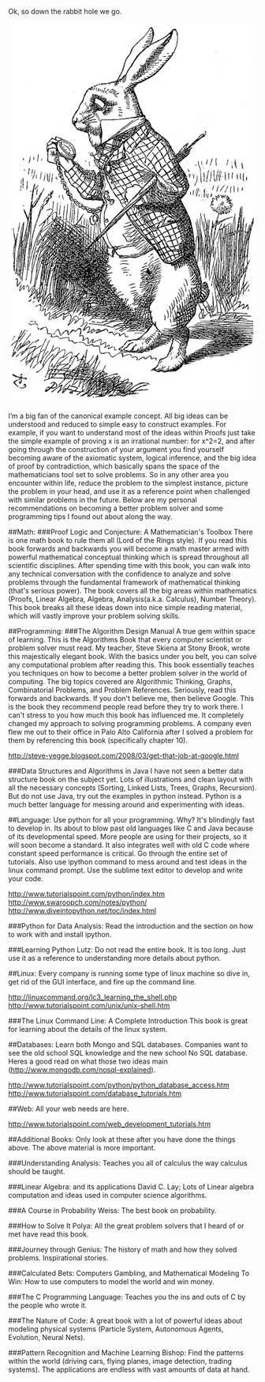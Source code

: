 Ok, so down the rabbit hole we go.

<img src = "./white_rabbit.jpg">  

I’m a big fan of the canonical example concept. All big ideas can be understood and reduced to simple easy to construct examples. For example, if you want to understand most of the ideas within Proofs just take the simple example of proving x is an irrational number: for x^2=2, and after going through the construction of your argument you find yourself becoming aware of the axiomatic system, logical inference, and the big idea of proof by contradiction, which basically spans the space of the mathematicians tool set to solve problems. So in any other area you encounter within life, reduce the problem to the simplest instance, picture the problem in your head, and use it as a reference point when challenged with similar problems in the future. Below are my personal recommendations on becoming a better problem solver and some programming tips I found out about along the way.


##Math:
###Proof Logic and Conjecture: A Mathematician's Toolbox
There is one math book to rule them all (Lord of the Rings style). If you read this book forwards and backwards you will become a math master armed with powerful mathematical conceptual thinking which is spread throughout all scientific disciplines. After spending time with this book, you can walk into any technical conversation with the confidence to analyze and solve problems through the fundamental framework of mathematical thinking (that's serious power). The book covers all the big areas within mathematics (Proofs, Linear Algebra, Algebra, Analysis(a.k.a. Calculus), Number Theory). This book breaks all these ideas down into nice simple reading material, which will vastly improve your problem solving skills.


##Programming:
###The Algorithm Design Manual
A true gem within space of learning. This is the Algorithms Book that every computer scientist or problem solver must read. My teacher, Steve Skiena at Stony Brook, wrote this majestically elegant book. With the basics under you belt, you can solve  any computational problem after reading this. This book essentially teaches you techniques on how to become a better problem solver in the world of computing. The big topics covered are Algorithmic Thinking, Graphs, Combinatorial Problems, and Problem References. Seriously, read this forwards and backwards. If you don't believe me, then believe Google. This is the book they recommend people read before they try to work there. I can't stress to you how much this book has influenced me. It completely changed my approach to solving programming problems. A company even flew me out to their office in Palo Alto California after I solved a problem for them by referencing this book (specifically chapter 10).

http://steve-yegge.blogspot.com/2008/03/get-that-job-at-google.html


###Data Structures and Algorithms in Java
I have not seen a better data structure book on the subject yet. Lots of illustrations and clean layout with all the necessary concepts (Sorting, Linked Lists, Trees, Graphs, Recursion). But do not use Java, try out the examples in python instead. Python is a much better language for messing around and experimenting with ideas.


##Language:
Use python for all your programming. Why? It's blindingly fast to develop in. Its about to blow past old languages like C and Java because of its developmental speed. More people are using for their projects, so it will soon become a standard. It also integrates well with old C code where constant speed performance is critical. Go through the entire set of tutorials. Also use ipython command to mess around and test ideas in the linux command prompt. Use the sublime text editor to develop and write your code.

http://www.tutorialspoint.com/python/index.htm
http://www.swaroopch.com/notes/python/
http://www.diveintopython.net/toc/index.html


###Python for Data Analysis:
Read the introduction and the section on how to work with and install ipython.


###Learning Python Lutz:
Do not read the entire book. It is too long. Just use it as a reference to understanding more details about python.


##Linux:
Every company is running some type of linux machine so dive in, get rid of the GUI interface, and fire up the command line.

http://linuxcommand.org/lc3_learning_the_shell.php
http://www.tutorialspoint.com/unix/unix-shell.htm

###The Linux Command Line: A Complete Introduction
This book is great for learning about the details of the linux system.


##Databases:
Learn both Mongo and SQL databases. Companies want to see the old school SQL knowledge and the new school No SQL database. Heres a good read on what those two ideas main (http://www.mongodb.com/nosql-explained).

http://www.tutorialspoint.com/python/python_database_access.htm
http://www.tutorialspoint.com/database_tutorials.htm


##Web:
All your web needs are here.

http://www.tutorialspoint.com/web_development_tutorials.htm


##Additional Books:
Only look at these after you have done the things above. The above material is more important.


###Understanding Analysis:
Teaches you all of calculus the way calculus should be taught.


###Linear Algebra: and its applications David C. Lay;
Lots of Linear algebra computation and ideas used in computer science algorithms.


###A Course in Probability Weiss:
The best book on probability.


###How to Solve It Polya:
All the great problem solvers that I heard of or met have read this book.


###Journey through Genius:
The history of math and how they solved problems. Inspirational stories.


###Calculated Bets: Computers Gambling, and Mathematical Modeling To Win:
How to use computers to model the world and win money.


###The C Programming Language:
Teaches you the ins and outs of C by the people who wrote it.


###The Nature of Code:
A great book with a lot of powerful ideas about modeling physical systems (Particle System, Autonomous Agents, Evolution, Neural Nets).


###Pattern Recognition and Machine Learning Bishop:
Find the patterns within the world (driving cars, flying planes, image detection, trading systems). The applications are endless with vast amounts of data at hand.